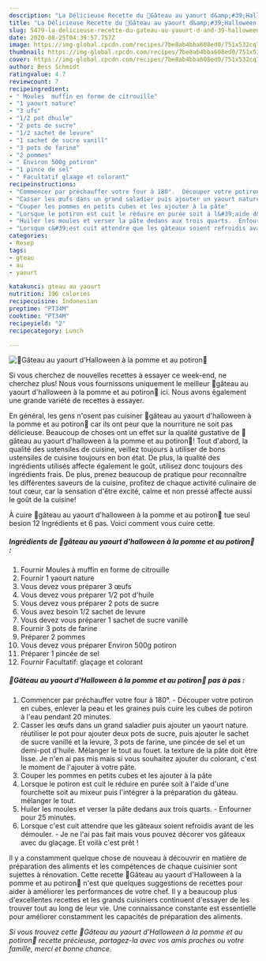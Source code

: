 ```yaml
---
description: "La Délicieuse Recette du 🎃Gâteau au yaourt d&amp;#39;Halloween à la pomme et au potiron🎃"
title: "La Délicieuse Recette du 🎃Gâteau au yaourt d&amp;#39;Halloween à la pomme et au potiron🎃"
slug: 5479-la-delicieuse-recette-du-gateau-au-yaourt-d-and-39-halloween-a-la-pomme-et-au-potiron
date: 2020-08-25T04:39:57.757Z
image: https://img-global.cpcdn.com/recipes/7be8ab4bba608ed0/751x532cq70/🎃gateau-au-yaourt-dhalloween-a-la-pomme-et-au-potiron🎃-photo-principale-de-la-recette.jpg
thumbnail: https://img-global.cpcdn.com/recipes/7be8ab4bba608ed0/751x532cq70/🎃gateau-au-yaourt-dhalloween-a-la-pomme-et-au-potiron🎃-photo-principale-de-la-recette.jpg
cover: https://img-global.cpcdn.com/recipes/7be8ab4bba608ed0/751x532cq70/🎃gateau-au-yaourt-dhalloween-a-la-pomme-et-au-potiron🎃-photo-principale-de-la-recette.jpg
author: Bess Schmidt
ratingvalue: 4.7
reviewcount: 7
recipeingredient:
- " Moules  muffin en forme de citrouille"
- "1 yaourt nature"
- "3 ufs"
- "1/2 pot dhuile"
- "2 pots de sucre"
- "1/2 sachet de levure"
- "1 sachet de sucre vanill"
- "3 pots de farine"
- "2 pommes"
- " Environ 500g potiron"
- "1 pince de sel"
- " Facultatif glaage et colorant"
recipeinstructions:
- "Commencer par préchauffer votre four à 180°.  Découper votre potiron en cubes, enlever la peau et les graines puis cuire les cubes de potiron à l&#39;eau pendant 20 minutes."
- "Casser les œufs dans un grand saladier puis ajouter un yaourt nature. réutiliser le pot pour ajouter deux pots de sucre, puis ajouter le sachet de sucre vanillé et la levure, 3 pots de farine, une pincée de sel et un demi-pot d&#39;huile. Mélanger le tout au fouet. la texture de la pâte doit être lisse. Je n&#39;en ai pas mis mais si vous souhaitez ajouter du colorant, c&#39;est le moment de l&#39;ajouter à votre pâte."
- "Couper les pommes en petits cubes et les ajouter à la pâte"
- "Lorsque le potiron est cuit le réduire en purée soit à l&#39;aide d&#39;une fourchette soit au mixeur puis l&#39;intégrer à la préparation du gâteau. mélanger le tout."
- "Huiler les moules et verser la pâte dedans aux trois quarts.  Enfourner pour 25 minutes."
- "Lorsque c&#39;est cuit attendre que les gâteaux soient refroidis avant de les démouler.  Je ne l&#39;ai pas fait mais vous pouvez décorer vos gâteaux avec du glaçage. Et voilà c&#39;est prêt !"
categories:
- Resep
tags:
- gteau
- au
- yaourt

katakunci: gteau au yaourt 
nutrition: 196 calories
recipecuisine: Indonesian
preptime: "PT34M"
cooktime: "PT34M"
recipeyield: "2"
recipecategory: Lunch

---
```



![🎃Gâteau au yaourt d&#39;Halloween à la pomme et au potiron🎃](https://img-global.cpcdn.com/recipes/7be8ab4bba608ed0/751x532cq70/🎃gateau-au-yaourt-dhalloween-a-la-pomme-et-au-potiron🎃-photo-principale-de-la-recette.jpg)

Si vous cherchez de nouvelles recettes à essayer ce week-end, ne cherchez plus! Nous vous fournissons uniquement le meilleur 🎃gâteau au yaourt d&#39;halloween à la pomme et au potiron🎃 ici. Nous avons également une grande variété de recettes à essayer.

En général, les gens n'osent pas cuisiner 🎃gâteau au yaourt d&#39;halloween à la pomme et au potiron🎃 car ils ont peur que la nourriture ne soit pas délicieuse. Beaucoup de choses ont un effet sur la qualité gustative de 🎃gâteau au yaourt d&#39;halloween à la pomme et au potiron🎃! Tout d'abord, la qualité des ustensiles de cuisine, veillez toujours à utiliser de bons ustensiles de cuisine toujours en bon état. De plus, la qualité des ingrédients utilisés affecte également le goût, utilisez donc toujours des ingrédients frais. De plus, prenez beaucoup de pratique pour reconnaître les différentes saveurs de la cuisine, profitez de chaque activité culinaire de tout cœur, car la sensation d'être excité, calme et non pressé affecte aussi le goût de la cuisine!

<!--inarticleads1-->

À cuire 🎃gâteau au yaourt d&#39;halloween à la pomme et au potiron🎃 tue seul besion 12 Ingrédients et 6 pas. Voici comment vous cuire cette.

##### Ingrédients de 🎃gâteau au yaourt d&#39;halloween à la pomme et au potiron🎃 :

1. Fournir  Moules à muffin en forme de citrouille
1. Fournir 1 yaourt nature
1. Vous devez vous préparer 3 œufs
1. Vous devez vous préparer 1/2 pot d&#39;huile
1. Vous devez vous préparer 2 pots de sucre
1. Vous avez besoin 1/2 sachet de levure
1. Vous devez vous préparer 1 sachet de sucre vanillé
1. Fournir 3 pots de farine
1. Préparer 2 pommes
1. Vous devez vous préparer  Environ 500g potiron
1. Préparer 1 pincée de sel
1. Fournir  Facultatif: glaçage et colorant




<!--inarticleads2-->

##### 🎃Gâteau au yaourt d&#39;Halloween à la pomme et au potiron🎃 pas à pas :

1. Commencer par préchauffer votre four à 180°.  - Découper votre potiron en cubes, enlever la peau et les graines puis cuire les cubes de potiron à l&#39;eau pendant 20 minutes.
1. Casser les œufs dans un grand saladier puis ajouter un yaourt nature. réutiliser le pot pour ajouter deux pots de sucre, puis ajouter le sachet de sucre vanillé et la levure, 3 pots de farine, une pincée de sel et un demi-pot d&#39;huile. Mélanger le tout au fouet. la texture de la pâte doit être lisse. Je n&#39;en ai pas mis mais si vous souhaitez ajouter du colorant, c&#39;est le moment de l&#39;ajouter à votre pâte.
1. Couper les pommes en petits cubes et les ajouter à la pâte
1. Lorsque le potiron est cuit le réduire en purée soit à l&#39;aide d&#39;une fourchette soit au mixeur puis l&#39;intégrer à la préparation du gâteau. mélanger le tout.
1. Huiler les moules et verser la pâte dedans aux trois quarts.  - Enfourner pour 25 minutes.
1. Lorsque c&#39;est cuit attendre que les gâteaux soient refroidis avant de les démouler.  - Je ne l&#39;ai pas fait mais vous pouvez décorer vos gâteaux avec du glaçage. Et voilà c&#39;est prêt !




<!--inarticleads1-->

<p>
Il y a constamment quelque chose de nouveau à découvrir en matière de préparation des aliments et les compétences de chaque cuisinier sont sujettes à rénovation. Cette recette 🎃Gâteau au yaourt d&#39;Halloween à la pomme et au potiron🎃 n'est que quelques suggestions de recettes pour aider à améliorer les performances de votre chef. Il y a beaucoup plus d'excellentes recettes et les grands cuisiniers continuent d'essayer de les trouver tout au long de leur vie. Une connaissance constante est essentielle pour améliorer constamment les capacités de préparation des aliments.
</p>

<p>
<i>Si vous trouvez cette 🎃Gâteau au yaourt d&#39;Halloween à la pomme et au potiron🎃 recette précieuse, partagez-la avec vos amis proches ou votre famille, merci et bonne chance.</i>
</p>
